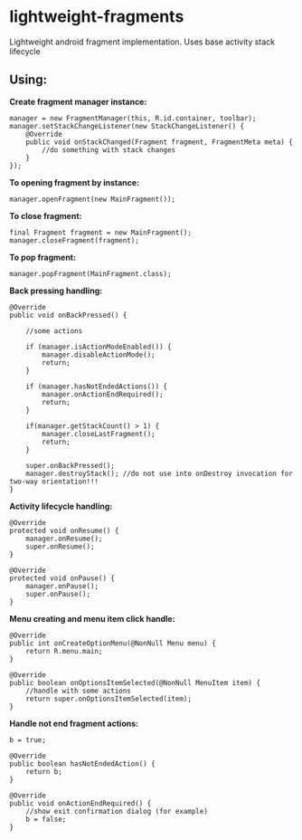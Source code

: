 # lightweight-fragments
Lightweight android fragment implementation. Uses base activity stack lifecycle

Using:
--------

**Create fragment manager instance:**

    manager = new FragmentManager(this, R.id.container, toolbar);
    manager.setStackChangeListener(new StackChangeListener() {
        @Override
        public void onStackChanged(Fragment fragment, FragmentMeta meta) {
            //do something with stack changes
        }
    });
    
        
**To opening fragment by instance:**

    manager.openFragment(new MainFragment());

    
**To close fragment:**

    final Fragment fragment = new MainFragment();
    manager.closeFragment(fragment);


**To pop fragment:**

    manager.popFragment(MainFragment.class);


**Back pressing handling:**

    @Override
    public void onBackPressed() {
    
        //some actions

        if (manager.isActionModeEnabled()) {
            manager.disableActionMode();
            return;
        }

        if (manager.hasNotEndedActions()) {
            manager.onActionEndRequired();
            return;
        }

        if(manager.getStackCount() > 1) {
            manager.closeLastFragment();
            return;
        }

        super.onBackPressed();
        manager.destroyStack(); //do not use into onDestroy invocation for two-way orientation!!!
    }
    
**Activity lifecycle handling:**

    @Override
    protected void onResume() {
        manager.onResume();
        super.onResume();
    }

    @Override
    protected void onPause() {
        manager.onPause();
        super.onPause();
    }
    
**Menu creating and menu item click handle:**

    @Override
    public int onCreateOptionMenu(@NonNull Menu menu) {
        return R.menu.main;
    }

    @Override
    public boolean onOptionsItemSelected(@NonNull MenuItem item) {
        //handle with some actions
        return super.onOptionsItemSelected(item);
    }
    
**Handle not end fragment actions:**

    b = true;

    @Override
    public boolean hasNotEndedAction() {
        return b;
    }

    @Override
    public void onActionEndRequired() {
        //show exit confirmation dialog (for example)
        b = false;
    }